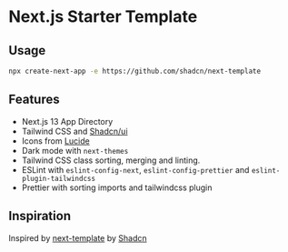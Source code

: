 # Next.js Starter Template

## Usage

```bash
npx create-next-app -e https://github.com/shadcn/next-template
```

## Features

- Next.js 13 App Directory
- Tailwind CSS and [Shadcn/ui](https://ui.shadcn.com)
- Icons from [Lucide](https://lucide.dev)
- Dark mode with `next-themes`
- Tailwind CSS class sorting, merging and linting.
- ESLint with `eslint-config-next`, `eslint-config-prettier` and `eslint-plugin-tailwindcss`
- Prettier with sorting imports and tailwindcss plugin

## Inspiration

Inspired by [next-template](https://github.com/shadcn/next-template) by [Shadcn](https://github.com/shadcn)